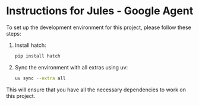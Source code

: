 # Instructions for Jules - Google Agent

To set up the development environment for this project, please follow these steps:

1. Install hatch:

    ```bash
    pip install hatch
    ```

2. Sync the environment with all extras using uv:

    ```bash
    uv sync --extra all
    ```

This will ensure that you have all the necessary dependencies to work on this project.
